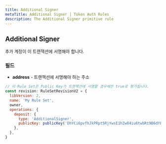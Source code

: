 ```yaml
---
title: Additional Signer
metaTitle: Additional Signer | Token Auth Rules
description: The Additional Signer primitive rule
---
```


## Additional Signer

추가 계정이 이 트랜잭션에 서명해야 합니다.

### 필드

- **address** - 트랜잭션에 서명해야 하는 주소

```js
// 이 Rule Set은 Public Key가 트랜잭션에 서명할 경우에만 true로 평가됩니다.
const revision: RuleSetRevisionV2 = {
  libVersion: 2,
  name: 'My Rule Set',
  owner,
  operations: {
    deposit: {
      type: 'AdditionalSigner',
      publicKey: publicKey('DhYCi6pvfhJkPRpt5RjYwsE1hZw84iu6twbRt9B6dYLV'),
    },
  },
}
```